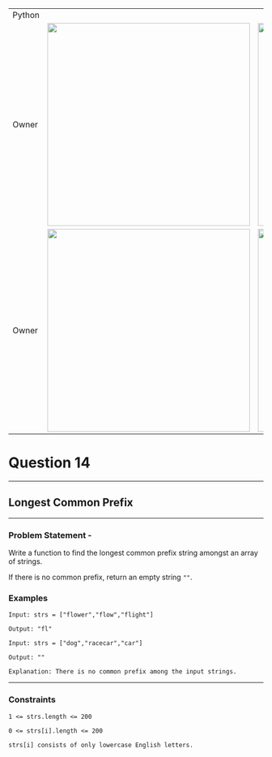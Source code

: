 ||||
|---|---|---|
|Python|
|Owner|<img src = 'https://awesomescreenshot.s3.amazonaws.com/image/4900480/44055935-c6cd431fb1c27ac55e00feb96bcc80bb.png?X-Amz-Algorithm=AWS4-HMAC-SHA256&X-Amz-Credential=AKIAJSCJQ2NM3XLFPVKA%2F20231106%2Fus-east-1%2Fs3%2Faws4_request&X-Amz-Date=20231106T134910Z&X-Amz-Expires=28800&X-Amz-SignedHeaders=host&X-Amz-Signature=97b64c64629cbb0a55dc8186d4dccc87d73515a5f458a4ce7c3f7845601c0043' width = 400>|<img src = 'https://awesomescreenshot.s3.amazonaws.com/image/4900480/44055920-a8dcde453713ee00379dee4c4c0f1494.png?X-Amz-Algorithm=AWS4-HMAC-SHA256&X-Amz-Credential=AKIAJSCJQ2NM3XLFPVKA%2F20231106%2Fus-east-1%2Fs3%2Faws4_request&X-Amz-Date=20231106T134823Z&X-Amz-Expires=28800&X-Amz-SignedHeaders=host&X-Amz-Signature=d71e54003a342313457b5804058a05ebff1981e213db514a6c1c824f07fd895a' width = 400>
|Owner|<img src = 'https://awesomescreenshot.s3.amazonaws.com/image/4900480/44056212-255535203b292e4e0b20c2ef8db6ac38.png?X-Amz-Algorithm=AWS4-HMAC-SHA256&X-Amz-Credential=AKIAJSCJQ2NM3XLFPVKA%2F20231106%2Fus-east-1%2Fs3%2Faws4_request&X-Amz-Date=20231106T140033Z&X-Amz-Expires=28800&X-Amz-SignedHeaders=host&X-Amz-Signature=38ded3fb372493a1e065e0abfbd2a3bbf91de9edddfd7bebed8ccefaf6922f16' width = 400>|<img src = 'https://awesomescreenshot.s3.amazonaws.com/image/4900480/44056261-ddba7283f77665a8d55a21c579622a94.png?X-Amz-Algorithm=AWS4-HMAC-SHA256&X-Amz-Credential=AKIAJSCJQ2NM3XLFPVKA%2F20231106%2Fus-east-1%2Fs3%2Faws4_request&X-Amz-Date=20231106T140231Z&X-Amz-Expires=28800&X-Amz-SignedHeaders=host&X-Amz-Signature=447abba8e418b119304622e7a340be1a521920e7700db83e2d0aef935c94d2bd' width = 400>

# Question 14 
****
## Longest Common Prefix  

****
### Problem Statement -

Write a function to find the longest common prefix string amongst an array of strings.

If there is no common prefix, return an empty string `""`.

### Examples
```
Input: strs = ["flower","flow","flight"]

Output: "fl"
```
```
Input: strs = ["dog","racecar","car"]

Output: ""

Explanation: There is no common prefix among the input strings.
```
****
### Constraints
```
1 <= strs.length <= 200

0 <= strs[i].length <= 200

strs[i] consists of only lowercase English letters.
```
